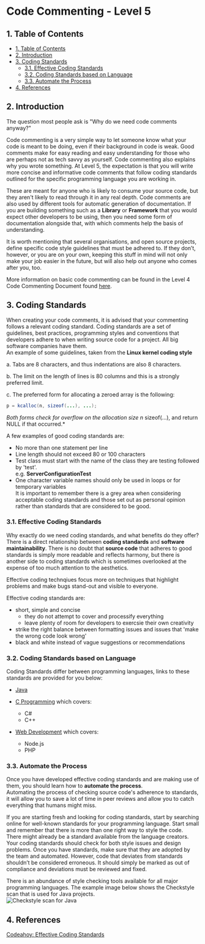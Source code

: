 # Code Commenting - Level 5 <!-- omit in toc -->

## 1. Table of Contents

- [1. Table of Contents](#1-table-of-contents)
- [2. Introduction](#2-introduction)
- [3. Coding Standards](#3-coding-standards)
  - [3.1. Effective Coding Standards](#31-effective-coding-standards)
  - [3.2. Coding Standards based on Language](#32-coding-standards-based-on-language)
  - [3.3. Automate the Process](#33-automate-the-process)
- [4. References](#4-references)

## 2. Introduction

The question most people ask is "Why do we need code comments anyway?"

Code commenting is a very simple way to let someone know what your code is meant to be doing, even if their background in code is weak. Good comments make for easy reading and easy understanding for those who are perhaps not as tech savvy as yourself. Code commenting also explains why you wrote something. At Level 5, the expectation is that you will write more concise and informative code comments that follow coding standards outlined for the specific programming language you are working in.

These are meant for anyone who is likely to consume your source code, but they aren't likely to read through it in any real depth. Code comments are also used by different tools for automatic generation of documentation.
If you are building something such as a **Library** or **Framework** that you would expect other developers to be using, then you need some form of documentation alongside that, with which comments help the basis of understanding.

It is worth mentioning that several organisations, and open source projects, define specific code style guidelines that must be adhered to.
If they don’t, however, or you are on your own, keeping this stuff in mind will not only make your job easier in the future, but will also help out anyone who comes after you, too.

More information on basic code commenting can be found in the Level 4 Code Commenting Document found [here](../level-4/level4-code-commenting.md).

## 3. Coding Standards

When creating your code comments, it is advised that your commenting follows a relevant coding standard. Coding standards are a set of guidelines, best practices, programming styles and conventions that developers adhere to when writing source code for a project. All big software companies have them.  
An example of some guidelines, taken from the **Linux kernel coding style**  

a. Tabs are 8 characters, and thus indentations are also 8 characters.  
  
b. The limit on the length of lines is 80 columns and this is a strongly preferred limit.  
  
c. The preferred form for allocating a zeroed array is the following:  

```java
p = kcalloc(n, sizeof(...), ...);  
```

*Both forms check for overflow on the allocation size n* sizeof(…), and return NULL if that occurred.*  
  
A few examples of good coding standards are:

- No more than one statement per line
- Line length should not exceed 80 or 100 characters
- Test class must start with the name of the class they are testing followed by 'test'.  
e.g. **ServerConfigurationTest**  
- One character variable names should only be used in loops or for temporary variables  
It is important to remember there is a grey area when considering acceptable coding standards and those set out as personal opinion rather than standards that are considered to be good.

### 3.1. Effective Coding Standards

Why exactly do we need coding standards, and what benefits do they offer?  
There is a direct relationship between **coding standards** and **software maintainability**. There is no doubt that **source code** that adheres to good standards is simply more readable and reflects harmony, but there is another side to coding standards which is sometimes overlooked at the expense of too much attention to the aesthetics.
  
Effective coding technqiues focus more on techniques that highlight problems and make bugs stand-out and visible to everyone.
  
Effective coding standards are:

- short, simple and concise
  - they do not attempt to cover and processify everything
  - leave plenty of room for developers to exercsie their own creativity
- strike the right balance between formatting issues and issues that 'make the wrong code look wrong'
- black and white instead of vague suggestions or recommendations

### 3.2. Coding Standards based on Language

Coding Standards differ between programming languages, links to these standards are provided for you below:

- [Java](../codingstandards/java.md)
- [C Programming](../codingstandards/c.md) which covers:
  - C#
  - C++
  
- [Web Development](../codingstandards/webdev.md) which covers:
  - Node.js
  - PHP
  
### 3.3. Automate the Process

Once you have developed effective coding standards and are making use of them, you should learn how to **automate the process**.  
Automating the process of checking source code's adherence to standards, it will allow you to save a lot of time in peer reviews and allow you to catch everything that humans might miss.
  
If you are starting fresh and looking for coding standards, start by searching online for well-known standards for your programming language. Start small and remember that there is more than one right way to style the code. There might already be a standard available from the language creators. Your coding standards should check for both style issues and design problems. Once you have standards, make sure that they are adopted by the team and automated. However, code that deviates from standards shouldn’t be considered erroneous. It should simply be marked as out of compliance and deviations must be reviewed and fixed.

There is an abundance of style checking tools available for all major programming languages.
The example image below shows the Checkstyle scan that is used for Java projects.  
![Checkstyle scan for Java](https://codeahoy.com/img/checkstyle-intellij.png)

## 4. References

[Codeahoy: Effective Coding Standards](https://codeahoy.com/2016/05/22/effective-coding-standards/#:~:text=Coding%20standards%20are%20a%20set,big%20software%20companies%20have%20them.)
